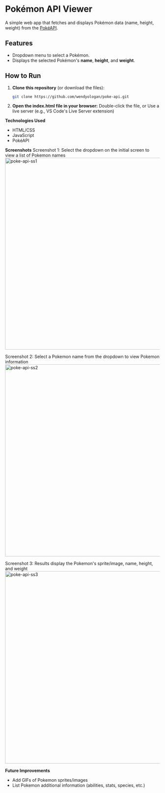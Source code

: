 # Pokémon API Viewer  

A simple web app that fetches and displays Pokémon data (name, height, weight) from the [PokéAPI](https://pokeapi.co/).  

## Features  
- Dropdown menu to select a Pokémon.  
- Displays the selected Pokémon's **name**, **height**, and **weight**.  

## How to Run  
1. **Clone this repository** (or download the files):  
   ```bash  
   git clone https://github.com/wendyologan/poke-api.git

2. **Open the index.html file in your browser:**
   Double-click the file, or
   Use a live server (e.g., VS Code's Live Server extension)

**Technologies Used**
- HTML/CSS
- JavaScript
- PokéAPI

**Screenshots**
Screenshot 1: Select the dropdown on the initial screen to view a list of Pokemon names
<img width="625" alt="poke-api-ss1" src="https://github.com/user-attachments/assets/a7329467-1d4f-465b-bffe-9203c8075c63" />

Screenshot 2: Select a Pokemon name from the dropdown to view Pokemon information
<img width="626" alt="poke-api-ss2" src="https://github.com/user-attachments/assets/28bbf63e-3254-4743-b21d-96c3eb3b7f03" />

Screenshot 3: Results display the Pokemon's sprite/image, name, height, and weight
<img width="627" alt="poke-api-ss3" src="https://github.com/user-attachments/assets/22be0410-3a82-4165-b3dd-f97b79c1c915" />

**Future Improvements** 
- Add GIFs of Pokemon sprites/images
- List Pokemon additional information (abilities, stats, species, etc.)

